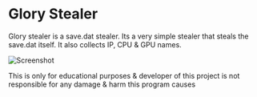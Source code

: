 # Glory Stealer
Glory stealer is a save.dat stealer. Its a very simple stealer that steals the save.dat itself. It also collects IP, CPU & GPU names.

![Screenshot](https://cdn.discordapp.com/attachments/1157673766390870088/1160602210917437601/GloryTotal.png?ex=6535420a&is=6522cd0a&hm=f5f6252529811653634d63fbec38f09d75a40d9f2e165685e85bdb5cd14abf35&)

This is only for educational purposes & developer of this project is not responsible for any damage & harm this program causes
